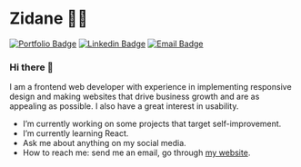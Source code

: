# Zidane 👨‍💻

[![Portfolio Badge](https://img.shields.io/badge/-Portfolio-000000?style=for-the-badge&logo=react&logoColor=white)](https://www.zidanefst.com/)
[![Linkedin Badge](https://img.shields.io/badge/-LinkedIn-blue?style=for-the-badge&logo=Linkedin&logoColor=white)](https://www.linkedin.com/in/zidanefst)
[![Email Badge](https://img.shields.io/badge/-Email-4d0087?style=for-the-badge&logo=protonmail&cacheSeconds=3600&link=mailto:zidanefst@gmail.com)](mailto:zidanefst@gmail.com)

### Hi there 👋

I am a frontend web developer with experience in implementing responsive design and making websites that drive business growth and are as appealing as possible. I also have a great interest in usability.

- I’m currently working on some projects that target self-improvement.
- I’m currently learning React.
- Ask me about anything on my social media.
- How to reach me: send me an email, go through [my website](https://www.zidanefst.com).

